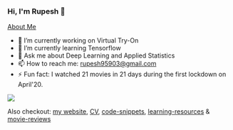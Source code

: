 ### Hi, I'm Rupesh 👋
[About Me](https://rupesh.info/aboutme/)
- 🔭 I’m currently working on Virtual Try-On
- 🌱 I’m currently learning Tensorflow
- 💬 Ask me about Deep Learning and Applied Statistics
- 📫 How to reach me: rupesh95903@gmail.com
- ⚡ Fun fact: I watched 21 movies in 21 days during the first lockdown on April'20.

<img src="https://github-readme-stats.vercel.app/api?username=rs9899&&show_icons=true&title_color=ffffff&icon_color=bb2acf&text_color=daf7dc&bg_color=191919">

Also checkout: [my website](https://rupesh.info/), [CV](https://rupesh.info/webCV/), [code-snippets](https://rupesh.info/gisthub/), [learning-resources](https://rupesh.info/my-learning-resources/) \& [movie-reviews](https://100wordsreview.com/) 
